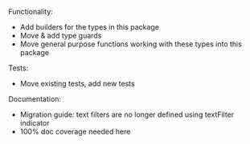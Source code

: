 Functionality:

-   Add builders for the types in this package
-   Move & add type guards
-   Move general purpose functions working with these types into this package

Tests:

-   Move existing tests, add new tests

Documentation:

-   Migration guide: text filters are no longer defined using textFilter indicator
-   100% doc coverage needed here
